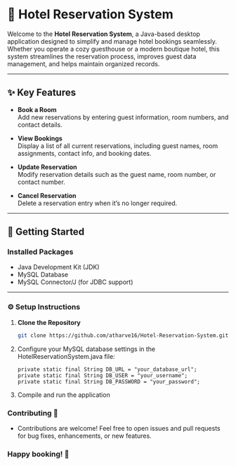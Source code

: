 # 🏨 Hotel Reservation System

Welcome to the **Hotel Reservation System**, a Java-based desktop application designed to simplify and manage hotel bookings seamlessly. Whether you operate a cozy guesthouse or a modern boutique hotel, this system streamlines the reservation process, improves guest data management, and helps maintain organized records.

---

## ✨ Key Features

- **Book a Room**  
  Add new reservations by entering guest information, room numbers, and contact details.

- **View Bookings**  
  Display a list of all current reservations, including guest names, room assignments, contact info, and booking dates.

- **Update Reservation**  
  Modify reservation details such as the guest name, room number, or contact number.

- **Cancel Reservation**  
  Delete a reservation entry when it’s no longer required.

---

## 🚀 Getting Started

### Installed Packages

- Java Development Kit (JDK)
- MySQL Database
- MySQL Connector/J (for JDBC support)

---

### ⚙️ Setup Instructions

1. **Clone the Repository**
   ```bash
   git clone https://github.com/atharve16/Hotel-Reservation-System.git

2. Configure your MySQL database settings in the HotelReservationSystem.java file:
   ```
   private static final String DB_URL = "your_database_url";
   private static final String DB_USER = "your_username";
   private static final String DB_PASSWORD = "your_password";

3. Compile and run the application

### Contributing 🤝
- Contributions are welcome! Feel free to open issues and pull requests for bug fixes, enhancements, or new features.

### Happy booking! 🌆
